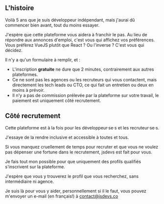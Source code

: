 ## L'histoire

Voilà 5 ans que je suis développeur indépendant, mais j'aurai dû commencer bien avant, tout du moins essayer.

J'espère que cette plateforme vous aidera à franchir le pas. Au lieu de répondre aux annonces d'emploi, c'est vous qui affichez vos préférences. Vous préfèrez VueJS plutôt que React ? Ou l'inverse ? C'est vous qui décidez.

Il n'y a qu'un formulaire à remplir, et :

 - L'inscription **gratuite** ne dure que 2 minutes, contrairement aux autres plateformes.
 - Ce ne sont pas les agences ou les recruteurs qui vous contactent, mais directement les tech leads ou CTO, ce qui fait un entretien ou deux en moins à prévoir.
 - Il n'y a pas de commission prélevée par la plateforme sur votre travail, le paiement est uniquement côté recrutement.

## Côté recrutement

Cette plateforme est à la fois pour les développeur·se·s et les recruteur·se·s.

J'essaye de la rendre inclusive et accessible à toutes et tous.

Si vous manquez cruellement de temps pour recruter et que vous ne voulez pas dépenser une fortune dans le recrutement, jsdevs est fait pour vous.

Je fais tout mon possible pour que uniquement des profils qualifiés s'inscrivent sur la plateforme. 

J'espère que vous y trouverez le profil que vous recherchez, sans intermédiaire ni agence.

Je suis là pour vous y aider, personnellement si il le faut, vous pouvez m'envoyer un e-mail (en français!) à <a href="mailto:contact@jsdevs.co" class="underline">contact@jsdevs.co</a>

